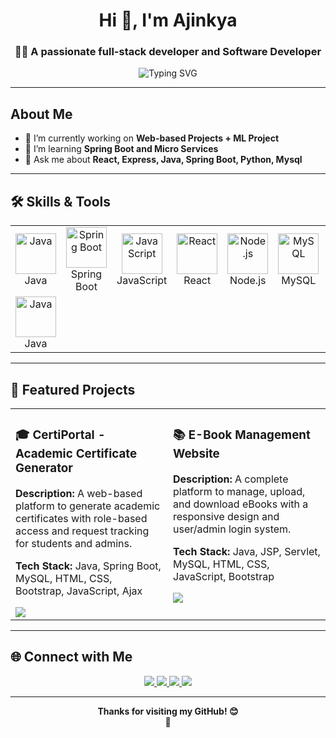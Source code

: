 <h1 align="center">Hi 👋, I'm Ajinkya</h1>
<h3 align="center">👨‍💻 A passionate full-stack developer and Software Developer</h3>

<p align="center">
  <img src="https://readme-typing-svg.demolab.com?font=Fira+Code&duration=3000&pause=1000&color=00FF84&center=true&vCenter=true&width=435&lines=Welcome+to+my+GitHub!;I+love+coding+and+solving+problems;Always+learning+new+things!" alt="Typing SVG" />
</p>

---

##  About Me
- 🔭 I’m currently working on **Web-based Projects + ML Project**
- 🌱 I’m learning **Spring Boot and Micro Services**
- 💬 Ask me about **React, Express, Java, Spring Boot, Python, Mysql**

---

## 🛠️ Skills & Tools

<table align="center">
  <tr>
    <td align="center" width="100">
      <img src="https://techstack-generator.vercel.app/java-icon.svg" alt="Java" width="65" height="65" />
      <br>Java
    </td>
    <td align="center" width="100">
      <img src="https://techstack-generator.vercel.app/spring-icon.svg" alt="Spring Boot" width="65" height="65" />
      <br>Spring Boot
    </td>
    <td align="center" width="100">
      <img src="https://techstack-generator.vercel.app/js-icon.svg" alt="JavaScript" width="65" height="65" />
      <br>JavaScript
    </td>
    <td align="center" width="100">
      <img src="https://techstack-generator.vercel.app/react-icon.svg" alt="React" width="65" height="65" />
      <br>React
    </td>
    <td align="center" width="100">
      <img src="https://techstack-generator.vercel.app/nodejs-icon.svg" alt="Node.js" width="65" height="65" />
      <br>Node.js
    </td>
    <td align="center" width="100">
      <img src="https://techstack-generator.vercel.app/mysql-icon.svg" alt="MySQL" width="65" height="65" />
      <br>MySQL
    </td>
    <td align="center" width="100">
      <img src="https://techstack-generator.vercel.app/mongodb-icon.svg" alt="MongoDB" width="65" height="65" />
      <br>MongoDB
    </td>
    <td align="center" width="100">
      <img src="https://techstack-generator.vercel.app/github-icon.svg" alt="GitHub" width="65" height="65" />
      <br>GitHub
    </td>
  </tr>
  <tr>
    <td align="center" width="100">
      <img src="https://techstack-generator.vercel.app/java-icon.svg" alt="Java" width="65" height="65" />
      <br>Java
    </td>
  </tr>
</table>

---

## 🚀 Featured Projects

<table align="center">
  <tr>
    <td width="50%" valign="top">
      <h3>🎓 CertiPortal - Academic Certificate Generator</h3>
      <p><strong>Description:</strong> A web-based platform to generate academic certificates with role-based access and request tracking for students and admins.</p>
      <p><strong>Tech Stack:</strong> Java, Spring Boot, MySQL, HTML, CSS, Bootstrap, JavaScript, Ajax</p>
      <a href="https://github.com/Ajinkya-Dhavale/Certi-Portal" target="_blank">
        <img src="https://img.shields.io/badge/View%20Code-000?style=for-the-badge&logo=github&logoColor=white" />
      </a>
    </td>
    <td width="50%" valign="top">
      <h3>📚 E-Book Management Website</h3>
      <p><strong>Description:</strong> A complete platform to manage, upload, and download eBooks with a responsive design and user/admin login system.</p>
      <p><strong>Tech Stack:</strong> Java, JSP, Servlet, MySQL, HTML, CSS, JavaScript, Bootstrap</p>
      <a href="https://github.com/Ajinkya-Dhavale/EBook-Management" target="_blank">
        <img src="https://img.shields.io/badge/View%20Code-000?style=for-the-badge&logo=github&logoColor=white" />
      </a>
    </td>
  </tr>
</table>

---

## 🌐 Connect with Me

<p align="center">
  <a href="https://linkedin.com/in/ajinkya-dhavale-6a620624b">
    <img src="https://img.shields.io/badge/-LinkedIn-blue?style=for-the-badge&logo=linkedin" />
  </a>
  <a href="mailto:ajinkyadhavale9604@gmail.com">
    <img src="https://img.shields.io/badge/-Gmail-D14836?style=for-the-badge&logo=gmail&logoColor=white" />
  </a>
  <a href="https://github.com/ajinkyapathak">
    <img src="https://img.shields.io/badge/-GitHub-181717?style=for-the-badge&logo=github&logoColor=white" />
  </a>
  <a href="https://www.instagram.com/ajinkya-dhavale-6060/">
    <img src="https://img.shields.io/badge/-Instagram-E4405F?style=for-the-badge&logo=instagram&logoColor=white" />
  </a>
</p>

---

<p align="center">
  <b>Thanks for visiting my GitHub! 😊<br>🚀</b>
</p>
